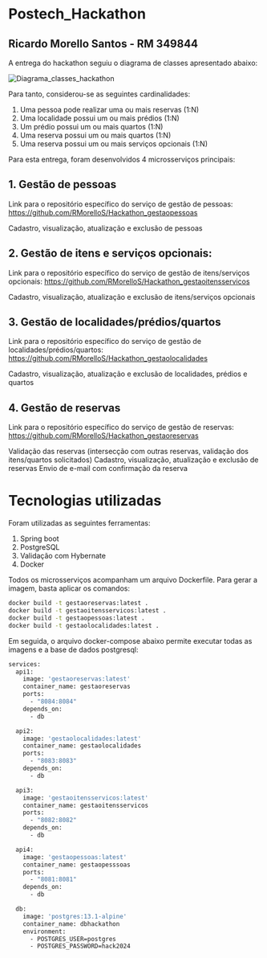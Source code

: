 # Postech_Hackathon

## Ricardo Morello Santos - RM 349844

A entrega do hackathon seguiu o diagrama de classes apresentado abaixo:

![Diagrama_classes_hackathon](https://github.com/RMorelloS/Postech_Hackathon/assets/32580031/66475f44-5303-46c5-9047-4f0d807b90a4)


Para tanto, considerou-se as seguintes cardinalidades:

1. Uma pessoa pode realizar uma ou mais reservas (1:N)
2. Uma localidade possui um ou mais prédios (1:N)
3. Um prédio possui um ou mais quartos (1:N)
4. Uma reserva possui um ou mais quartos (1:N)
5. Uma reserva possui um ou mais serviços opcionais (1:N)


Para esta entrega, foram desenvolvidos 4 microsserviços principais:

## 1. Gestão de pessoas

Link para o repositório específico do serviço de gestão de pessoas: <https://github.com/RMorelloS/Hackathon_gestaopessoas>

Cadastro, visualização, atualização e exclusão de pessoas

## 2. Gestão de itens e serviços opcionais:

Link para o repositório específico do serviço de gestão de itens/serviços opcionais: <https://github.com/RMorelloS/Hackathon_gestaoitensservicos>

Cadastro, visualização, atualização e exclusão de itens/serviços opcionais

## 3. Gestão de localidades/prédios/quartos

Link para o repositório específico do serviço de gestão de localidades/prédios/quartos: <https://github.com/RMorelloS/Hackathon_gestaolocalidades>

Cadastro, visualização, atualização e exclusão de localidades, prédios e quartos

## 4. Gestão de reservas

Link para o repositório específico do serviço de gestão de reservas: <https://github.com/RMorelloS/Hackathon_gestaoreservas>

Validação das reservas (intersecção com outras reservas, validação dos itens/quartos solicitados)
Cadastro, visualização, atualização e exclusão de reservas
Envio de e-mail com confirmação da reserva

# Tecnologias utilizadas
Foram utilizadas as seguintes ferramentas:

1. Spring boot
2. PostgreSQL
3. Validação com Hybernate
4. Docker

Todos os microsserviços acompanham um arquivo Dockerfile. Para gerar a imagem, basta aplicar os comandos:

```bash
docker build -t gestaoreservas:latest .
docker build -t gestaoitensservicos:latest .
docker build -t gestaopessoas:latest .
docker build -t gestaolocalidades:latest .
```

Em seguida, o arquivo docker-compose abaixo permite executar todas as imagens e a base de dados postgresql:

```bash
services:
  api1:
    image: 'gestaoreservas:latest'
    container_name: gestaoreservas
    ports:
      - "8084:8084"
    depends_on:
      - db

  api2:
    image: 'gestaolocalidades:latest'
    container_name: gestaolocalidades
    ports:
      - "8083:8083"
    depends_on:
      - db

  api3:
    image: 'gestaoitensservicos:latest'
    container_name: gestaoitensservicos
    ports:
      - "8082:8082"
    depends_on:
      - db

  api4:
    image: 'gestaopessoas:latest'
    container_name: gestaopesssoas
    ports:
      - "8081:8081"
    depends_on:
      - db

  db:
    image: 'postgres:13.1-alpine'
    container_name: dbhackathon
    environment:
      - POSTGRES_USER=postgres
      - POSTGRES_PASSWORD=hack2024
```
